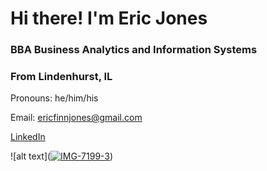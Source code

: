 # Hi there! I'm Eric Jones
### BBA Business Analytics and Information Systems
### From Lindenhurst, IL
Pronouns: he/him/his

Email: ericfinnjones@gmail.com

[LinkedIn](https://www.linkedin.com/eric-f-jones)

![alt text](<a href="https://ibb.co/80mWDQ1"><img src="https://i.ibb.co/s2g0vX8/IMG-7199-3.jpg" alt="IMG-7199-3" border="0"></a>)

<!--
**Eric-Jones-1/Eric-Jones-1** is a ✨ _special_ ✨ repository because its `README.md` (this file) appears on your GitHub profile.

-->
